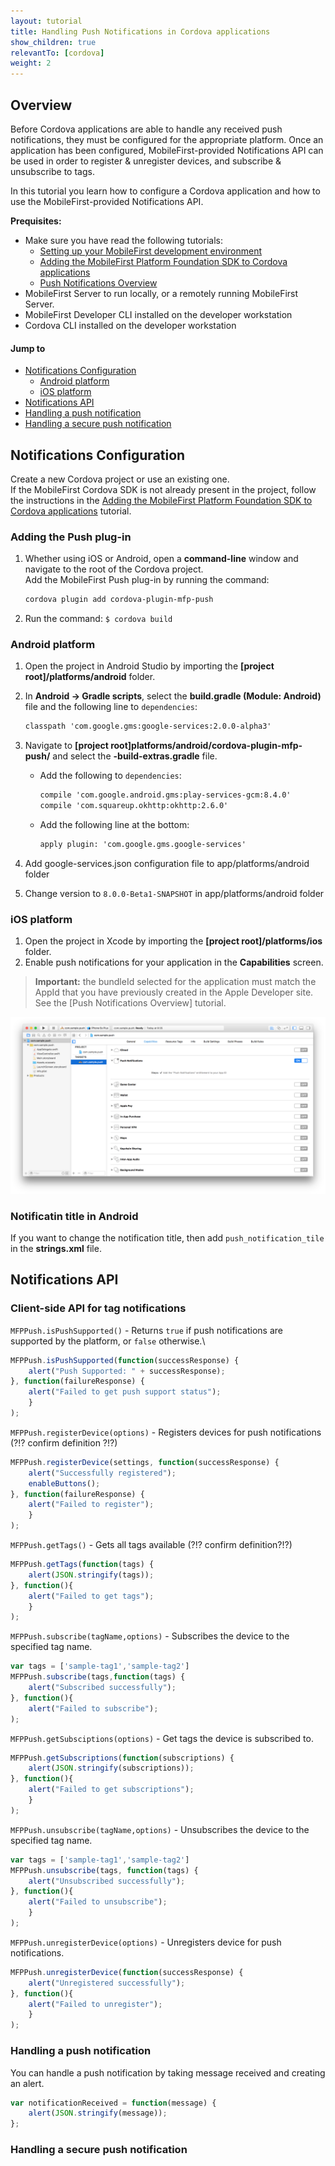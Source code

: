 ```yaml
---
layout: tutorial
title: Handling Push Notifications in Cordova applications
show_children: true
relevantTo: [cordova]
weight: 2
---
```

## Overview
Before Cordova applications are able to handle any received push notifications, they must be configured for the appropriate platform. Once an application has been configured, MobileFirst-provided Notifications API can be used in order to register & unregister devices, and subscribe &amp; unsubscribe to tags.

In this tutorial you learn how to configure a Cordova application and how to use the MobileFirst-provided Notifications API.

**Prequisites:**

* Make sure you have read the following tutorials:
    * [Setting up your MobileFirst development environment](../../setting-up-your-development-environment/index)
    * [Adding the MobileFirst Platform Foundation SDK to Cordova applications](../../adding-the-mfpf-sdk/cordova)
    * [Push Notifications Overview](../push-notifications-overview)
* MobileFirst Server to run locally, or a remotely running MobileFirst Server.
* MobileFirst Developer CLI installed on the developer workstation
* Cordova CLI installed on the developer workstation

#### Jump to
* [Notifications Configuration](#notifications-configuration)
    * [Android platform](#android-platform)
    * [iOS platform](#ios-platform)
* [Notifications API](#notifications-api)
* [Handling a push notification](#handling-a-push-notification)
* [Handling a secure push notification](#handling-a-secure-push-notification)

## Notifications Configuration
Create a new Cordova project or use an existing one.  
If the MobileFirst Cordova SDK is not already present in the project, follow the instructions in the [Adding the MobileFirst Platform Foundation SDK to Cordova applications](../../../adding-the-mfpf-sdk/cordova) tutorial.

### Adding the Push plug-in
1. Whether using iOS or Android, open a **command-line** window and navigate to the root of the Cordova project.  
    Add the MobileFirst Push plug-in by running the command: 

    ```bash
    cordova plugin add cordova-plugin-mfp-push
    ```
    
2. Run the command: `$ cordova build`

### Android platform

1. Open the project in Android Studio by importing the **[project root]/platforms/android** folder.

2. In **Android → Gradle scripts**, select the **build.gradle (Module: Android)** file and the following line to `dependencies`:    

    ```xml
    classpath 'com.google.gms:google-services:2.0.0-alpha3'
    ```
    
3. Navigate to **[project root]platforms/android/cordova-plugin-mfp-push/** and select the **<appname>-build-extras.gradle** file. 
    - Add the following to `dependencies`: 
    
        ```xml
        compile 'com.google.android.gms:play-services-gcm:8.4.0'
        compile 'com.squareup.okhttp:okhttp:2.6.0'
        ```
    - Add the following line at the bottom:
    
        ```xml
        apply plugin: 'com.google.gms.google-services'
        ```

4. Add google-services.json configuration file to app/platforms/android folder

5. Change version to `8.0.0-Beta1-SNAPSHOT` in app/platforms/android folder

### iOS platform

1. Open the project in Xcode by importing the **[project root]/platforms/ios** folder.
2. Enable push notifications for your application in the **Capabilities** screen.

> <span class="glyphicon glyphicon-exclamation-sign" aria-hidden="true"></span> **Important:** the bundleId selected for the application must match the AppId that you have previously created in the Apple Developer site. See the [Push Notifications Overview] tutorial.

![image of where is the capability in Xcode](push-capability.png)

### Notificatin title in Android
If you want to change the notification title, then add `push_notification_tile` in the **strings.xml** file.

## Notifications API
### Client-side API for tag notifications

`MFPPush.isPushSupported()` - Returns `true` if push notifications are supported by the platform, or `false` otherwise.\

```javascript
MFPPush.isPushSupported(function(successResponse) {
    alert("Push Supported: " + successResponse);
}, function(failureResponse) {
    alert("Failed to get push support status");
    }
);
```

`MFPPush.registerDevice(options)` - Registers devices for push notifications (?!? confirm definition ?!?)

```javascript
MFPPush.registerDevice(settings, function(successResponse) {
    alert("Successfully registered");
    enableButtons();
}, function(failureResponse) {
    alert("Failed to register");
    }
);
```

`MFPPush.getTags()` - Gets all tags available (?!? confirm definition?!?)

```javascript
MFPPush.getTags(function(tags) {
    alert(JSON.stringify(tags));
}, function(){
    alert("Failed to get tags");
    }
);
```

`MFPPush.subscribe(tagName,options)` - Subscribes the device to the specified tag name.

```javascript
var tags = ['sample-tag1','sample-tag2']
MFPPush.subscribe(tags,function(tags) {
    alert("Subscribed successfully");
}, function(){
    alert("Failed to subscribe");
);
```

`MFPPush.getSubsciptions(options)` - Get tags the device is subscribed to.

```javascript
MFPPush.getSubscriptions(function(subscriptions) {
    alert(JSON.stringify(subscriptions));
}, function(){
    alert("Failed to get subscriptions");
    }
);
```

`MFPPush.unsubscribe(tagName,options)` - Unsubscribes the device to the specified tag name.

```javascript
var tags = ['sample-tag1','sample-tag2']
MFPPush.unsubscribe(tags, function(tags) {
    alert("Unsubscribed successfully");
}, function(){
    alert("Failed to unsubscribe");
    }
);
```

`MFPPush.unregisterDevice(options)` - Unregisters device for push notifications.

```javascript
MFPPush.unregisterDevice(function(successResponse) {
    alert("Unregistered successfully");
}, function(){
    alert("Failed to unregister");
    }   
);
```

### Handling a push notification
You can handle a push notification by taking message received and creating an alert.

```javascript
var notificationReceived = function(message) {
    alert(JSON.stringify(message));
};
```

### Handling a secure push notification
